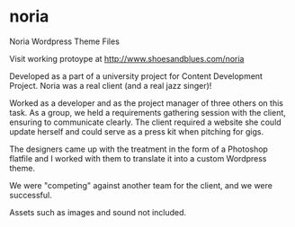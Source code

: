 noria
=====

Noria Wordpress Theme Files

Visit working protoype at http://www.shoesandblues.com/noria

Developed as a part of a university project for Content Development Project.  Noria was a real client (and a real jazz singer)!

Worked as a developer and as the project manager of three others on this task.  As a group, we held a requirements gathering session with the client, ensuring to communicate clearly.  The client required a website she could update herself and could serve as a press kit when pitching for gigs.

The designers came up with the treatment in the form of a Photoshop flatfile and I worked with them to translate it into a custom Wordpress theme.

We were "competing" against another team for the client, and we were successful.

Assets such as images and sound not included.
